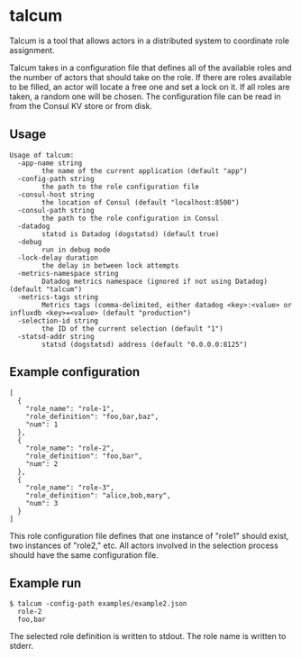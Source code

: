 # talcum

Talcum is a tool that allows actors in a distributed system to
coordinate role assignment.

Talcum takes in a configuration file that defines all of the available
roles and the number of actors that should take on the role. If there
are roles available to be filled, an actor will locate a free one and
set a lock on it. If all roles are taken, a random one will be
chosen. The configuration file can be read in from the Consul KV store
or from disk.

## Usage

```
Usage of talcum:
  -app-name string
    	the name of the current application (default "app")
  -config-path string
    	the path to the role configuration file
  -consul-host string
    	the location of Consul (default "localhost:8500")
  -consul-path string
    	the path to the role configuration in Consul
  -datadog
    	statsd is Datadog (dogstatsd) (default true)
  -debug
    	run in debug mode
  -lock-delay duration
    	the delay in between lock attempts
  -metrics-namespace string
    	Datadog metrics namespace (ignored if not using Datadog) (default "talcum")
  -metrics-tags string
    	Metrics tags (comma-delimited, either datadog <key>:<value> or influxdb <key>=<value> (default "production")
  -selection-id string
    	the ID of the current selection (default "1")
  -statsd-addr string
    	statsd (dogstatsd) address (default "0.0.0.0:8125")
```

## Example configuration

```
[
  {
    "role_name": "role-1",
    "role_definition": "foo,bar,baz",
    "num": 1
  },
  {
    "role_name": "role-2",
    "role_definition": "foo,bar",
    "num": 2
  },
  {
    "role_name": "role-3",
    "role_definition": "alice,bob,mary",
    "num": 3
  }
]
```

This role configuration file defines that one instance of "role1"
should exist, two instances of "role2," etc. All actors involved in
the selection process should have the same configuration file.

## Example run

```
$ talcum -config-path examples/example2.json
  role-2
  foo,bar
```

The selected role definition is written to stdout. The role name is
written to stderr.

